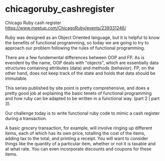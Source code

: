 # chicagoruby_cashregister
Chicago Ruby cash register https://www.meetup.com/ChicagoRuby/events/239331246/

Ruby was designed as an Object Oriented language, but it is helpful to know the benefits of functional programming, so today we are going to try to approach our problem following the rules of functional programming.

There are a few fundemental differences between OOP and FP. As is evendent by the name, OOP deals with "objects", which are essentially data structures containing attributes (data) and methods (behavior). FP, on the other hand, does not keep track of the state and holds that data should be immutable. 

This series published by site point is pretty comprehensive, and does a pretty good job at explaining the basic tenets of functional programming and how ruby can be adapted to be written in a functional way. (part 2 | part 3). 

Our challenge today is to write functional ruby code to mimic a cash register during a transaction.  

A basic grocery transaction, for example, will involve ringing up different items, each of which has its own price, totalling the cost of the items, adding tax to the total, and printing a receipt. You will want to consider things like the quantity of a particular item, whether or not it is taxable and at what rate. You can even incorporate discounts and coupons for these items.